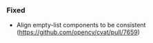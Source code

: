 ### Fixed <!-- pick one -->

- Align empty-list components to be consistent
  (<https://github.com/opencv/cvat/pull/7659>)
